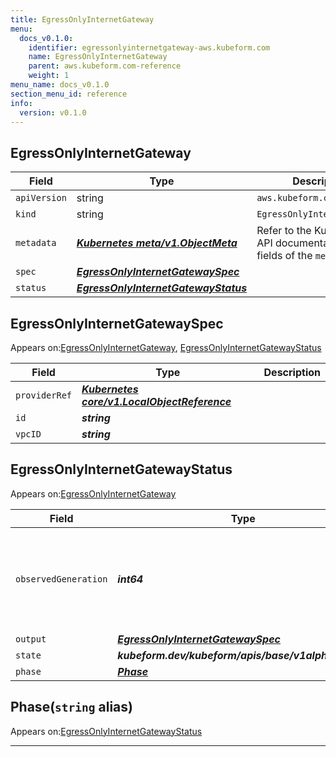 ```yaml
---
title: EgressOnlyInternetGateway
menu:
  docs_v0.1.0:
    identifier: egressonlyinternetgateway-aws.kubeform.com
    name: EgressOnlyInternetGateway
    parent: aws.kubeform.com-reference
    weight: 1
menu_name: docs_v0.1.0
section_menu_id: reference
info:
  version: v0.1.0
---
```


## EgressOnlyInternetGateway
| Field | Type | Description |
| ------ | ----- | ----------- |
| `apiVersion` | string | `aws.kubeform.com/v1alpha1` |
|    `kind` | string | `EgressOnlyInternetGateway` |
| `metadata` | ***[Kubernetes meta/v1.ObjectMeta](https://kubernetes.io/docs/reference/generated/kubernetes-api/v1.13/#objectmeta-v1-meta)***|Refer to the Kubernetes API documentation for the fields of the `metadata` field.|
| `spec` | ***[EgressOnlyInternetGatewaySpec](#egressonlyinternetgatewayspec)***||
| `status` | ***[EgressOnlyInternetGatewayStatus](#egressonlyinternetgatewaystatus)***||
## EgressOnlyInternetGatewaySpec

Appears on:[EgressOnlyInternetGateway](#egressonlyinternetgateway), [EgressOnlyInternetGatewayStatus](#egressonlyinternetgatewaystatus)

| Field | Type | Description |
| ------ | ----- | ----------- |
| `providerRef` | ***[Kubernetes core/v1.LocalObjectReference](https://kubernetes.io/docs/reference/generated/kubernetes-api/v1.13/#localobjectreference-v1-core)***||
| `id` | ***string***||
| `vpcID` | ***string***||
## EgressOnlyInternetGatewayStatus

Appears on:[EgressOnlyInternetGateway](#egressonlyinternetgateway)

| Field | Type | Description |
| ------ | ----- | ----------- |
| `observedGeneration` | ***int64***| ***(Optional)*** Resource generation, which is updated on mutation by the API Server.|
| `output` | ***[EgressOnlyInternetGatewaySpec](#egressonlyinternetgatewayspec)***| ***(Optional)*** |
| `state` | ***kubeform.dev/kubeform/apis/base/v1alpha1.State***| ***(Optional)*** |
| `phase` | ***[Phase](#phase)***| ***(Optional)*** |
## Phase(`string` alias)

Appears on:[EgressOnlyInternetGatewayStatus](#egressonlyinternetgatewaystatus)

---
